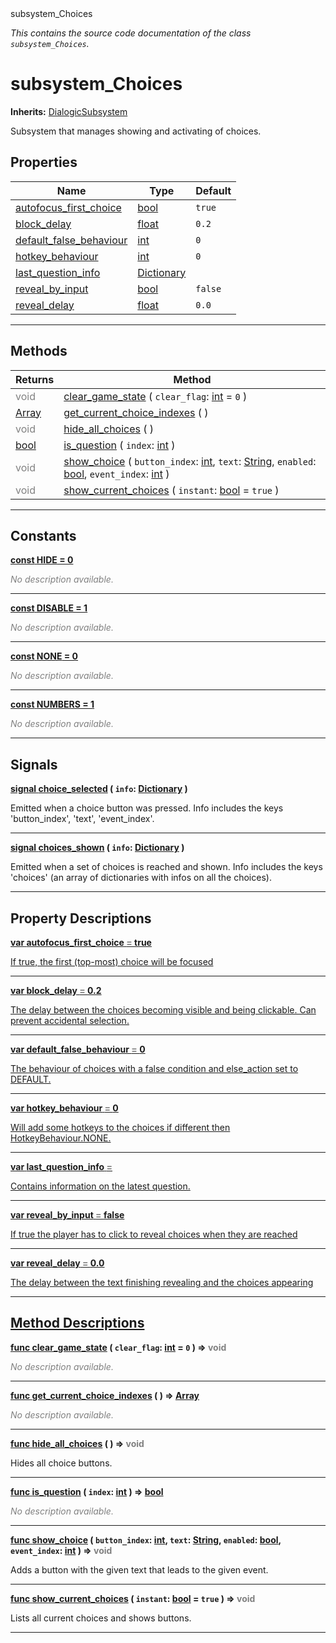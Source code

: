 
<div class="header-banner purple">
<div class="header-label purple">subsystem_Choices</div>
</div>

*This contains the source code documentation of the class `subsystem_Choices`.*
        
# subsystem_Choices
**Inherits:** [DialogicSubsystem](class_dialogicsubsystem.md)

Subsystem that manages showing and activating of choices.
## Properties
Name | Type | Default 
--- | --- | --- 
[<span class="hljs-title">autofocus_first_choice</span>](#property-autofocus_first_choice) | [bool](https://docs.godotengine.org/en/latest/classes/class_bool.html#class-bool) |  `true` 
[<span class="hljs-title">block_delay</span>](#property-block_delay) | [float](https://docs.godotengine.org/en/latest/classes/class_float.html#class-float) |  `0.2` 
[<span class="hljs-title">default_false_behaviour</span>](#property-default_false_behaviour) | [int](https://docs.godotengine.org/en/latest/classes/class_int.html#class-int) |  `0` 
[<span class="hljs-title">hotkey_behaviour</span>](#property-hotkey_behaviour) | [int](https://docs.godotengine.org/en/latest/classes/class_int.html#class-int) |  `0` 
[<span class="hljs-title">last_question_info</span>](#property-last_question_info) | [Dictionary](https://docs.godotengine.org/en/latest/classes/class_dictionary.html#class-dictionary) |   
[<span class="hljs-title">reveal_by_input</span>](#property-reveal_by_input) | [bool](https://docs.godotengine.org/en/latest/classes/class_bool.html#class-bool) |  `false` 
[<span class="hljs-title">reveal_delay</span>](#property-reveal_delay) | [float](https://docs.godotengine.org/en/latest/classes/class_float.html#class-float) |  `0.0` 
--- 

## Methods
Returns | Method 
--- | --- 
<span style = "color: gray">void</span> | [<span class="hljs-title">clear_game_state</span>](#method-clear_game_state) ( `clear_flag`: [int](https://docs.godotengine.org/en/latest/classes/class_int.html#class-int) = `0` ) 
<span class="hljs-attribute">[Array](https://docs.godotengine.org/en/latest/classes/class_array.html#class-array)</span> | [<span class="hljs-title">get_current_choice_indexes</span>](#method-get_current_choice_indexes) ( ) 
<span style = "color: gray">void</span> | [<span class="hljs-title">hide_all_choices</span>](#method-hide_all_choices) ( ) 
<span class="hljs-attribute">[bool](https://docs.godotengine.org/en/latest/classes/class_bool.html#class-bool)</span> | [<span class="hljs-title">is_question</span>](#method-is_question) ( `index`: [int](https://docs.godotengine.org/en/latest/classes/class_int.html#class-int) ) 
<span style = "color: gray">void</span> | [<span class="hljs-title">show_choice</span>](#method-show_choice) ( `button_index`: [int](https://docs.godotengine.org/en/latest/classes/class_int.html#class-int), `text`: [String](https://docs.godotengine.org/en/latest/classes/class_string.html#class-string), `enabled`: [bool](https://docs.godotengine.org/en/latest/classes/class_bool.html#class-bool), `event_index`: [int](https://docs.godotengine.org/en/latest/classes/class_int.html#class-int) ) 
<span style = "color: gray">void</span> | [<span class="hljs-title">show_current_choices</span>](#method-show_current_choices) ( `instant`: [bool](https://docs.godotengine.org/en/latest/classes/class_bool.html#class-bool) = `true` ) 
--- 
## Constants


<a class="header" id="constant-HIDE" href="#constant-HIDE">**<span class="hljs-attribute">const</span> <span class="hljs-title">HIDE</span><span class="hljs-comment"> = 0</span>**</a>



 <span style = "color: gray">*No description available.*</span> 

---


<a class="header" id="constant-DISABLE" href="#constant-DISABLE">**<span class="hljs-attribute">const</span> <span class="hljs-title">DISABLE</span><span class="hljs-comment"> = 1</span>**</a>



 <span style = "color: gray">*No description available.*</span> 

---


<a class="header" id="constant-NONE" href="#constant-NONE">**<span class="hljs-attribute">const</span> <span class="hljs-title">NONE</span><span class="hljs-comment"> = 0</span>**</a>



 <span style = "color: gray">*No description available.*</span> 

---


<a class="header" id="constant-NUMBERS" href="#constant-NUMBERS">**<span class="hljs-attribute">const</span> <span class="hljs-title">NUMBERS</span><span class="hljs-comment"> = 1</span>**</a>



 <span style = "color: gray">*No description available.*</span> 

---

## Signals


<a class="header" id="signal-choice_selected" href="#signal-choice_selected">**<span class="hljs-attribute">signal</span> [<span class="hljs-title">choice_selected</span>](#signal-choice_selected) ( `info`: [Dictionary](https://docs.godotengine.org/en/latest/classes/class_dictionary.html#class-dictionary) )** </a>



 Emitted when a choice button was pressed. Info includes the keys 'button_index', 'text', 'event_index'. 

---



<a class="header" id="signal-choices_shown" href="#signal-choices_shown">**<span class="hljs-attribute">signal</span> [<span class="hljs-title">choices_shown</span>](#signal-choices_shown) ( `info`: [Dictionary](https://docs.godotengine.org/en/latest/classes/class_dictionary.html#class-dictionary) )** </a>



 Emitted when a set of choices is reached and shown. Info includes the keys 'choices' (an array of dictionaries with infos on all the choices). 

---

## Property Descriptions



<a class="header" id="property-autofocus_first_choice" href="#property-autofocus_first_choice">**<span class="hljs-attribute">var</span> <span class="hljs-title">autofocus_first_choice</span> <span style = "color: gray"> = </span> true** 



If true, the first (top-most) choice will be focused

---



<a class="header" id="property-block_delay" href="#property-block_delay">**<span class="hljs-attribute">var</span> <span class="hljs-title">block_delay</span> <span style = "color: gray"> = </span> 0.2** 



The delay between the choices becoming visible and being clickable. Can prevent accidental selection.

---



<a class="header" id="property-default_false_behaviour" href="#property-default_false_behaviour">**<span class="hljs-attribute">var</span> <span class="hljs-title">default_false_behaviour</span> <span style = "color: gray"> = </span> 0** 



The behaviour of choices with a false condition and else_action set to DEFAULT.

---



<a class="header" id="property-hotkey_behaviour" href="#property-hotkey_behaviour">**<span class="hljs-attribute">var</span> <span class="hljs-title">hotkey_behaviour</span> <span style = "color: gray"> = </span> 0** 



Will add some hotkeys to the choices if different then HotkeyBehaviour.NONE.

---



<a class="header" id="property-last_question_info" href="#property-last_question_info">**<span class="hljs-attribute">var</span> <span class="hljs-title">last_question_info</span> <span style = "color: gray"> = </span> <unknown>** 



Contains information on the latest question.

---



<a class="header" id="property-reveal_by_input" href="#property-reveal_by_input">**<span class="hljs-attribute">var</span> <span class="hljs-title">reveal_by_input</span> <span style = "color: gray"> = </span> false** 



If true the player has to click to reveal choices when they are reached

---



<a class="header" id="property-reveal_delay" href="#property-reveal_delay">**<span class="hljs-attribute">var</span> <span class="hljs-title">reveal_delay</span> <span style = "color: gray"> = </span> 0.0** 



The delay between the text finishing revealing and the choices appearing

---

## Method Descriptions



<a class="header" id="method-clear_game_state" href="#method-clear_game_state">**<span class="hljs-attribute">func</span> [<span class="hljs-title">clear_game_state</span>](#method-clear_game_state) ( `clear_flag`: [int](https://docs.godotengine.org/en/latest/classes/class_int.html#class-int) = `0` )</a>  ⇒ <span style = "color: gray">void</span>** 



 <span style = "color: gray">*No description available.*</span> 

---



<a class="header" id="method-get_current_choice_indexes" href="#method-get_current_choice_indexes">**<span class="hljs-attribute">func</span> [<span class="hljs-title">get_current_choice_indexes</span>](#method-get_current_choice_indexes) ( )</a>  ⇒ <span class="hljs-attribute">[Array](https://docs.godotengine.org/en/latest/classes/class_array.html#class-array)</span>** 



 <span style = "color: gray">*No description available.*</span> 

---



<a class="header" id="method-hide_all_choices" href="#method-hide_all_choices">**<span class="hljs-attribute">func</span> [<span class="hljs-title">hide_all_choices</span>](#method-hide_all_choices) ( )</a>  ⇒ <span style = "color: gray">void</span>** 



Hides all choice buttons.

---



<a class="header" id="method-is_question" href="#method-is_question">**<span class="hljs-attribute">func</span> [<span class="hljs-title">is_question</span>](#method-is_question) ( `index`: [int](https://docs.godotengine.org/en/latest/classes/class_int.html#class-int) )</a>  ⇒ <span class="hljs-attribute">[bool](https://docs.godotengine.org/en/latest/classes/class_bool.html#class-bool)</span>** 



 <span style = "color: gray">*No description available.*</span> 

---



<a class="header" id="method-show_choice" href="#method-show_choice">**<span class="hljs-attribute">func</span> [<span class="hljs-title">show_choice</span>](#method-show_choice) ( `button_index`: [int](https://docs.godotengine.org/en/latest/classes/class_int.html#class-int), `text`: [String](https://docs.godotengine.org/en/latest/classes/class_string.html#class-string), `enabled`: [bool](https://docs.godotengine.org/en/latest/classes/class_bool.html#class-bool), `event_index`: [int](https://docs.godotengine.org/en/latest/classes/class_int.html#class-int) )</a>  ⇒ <span style = "color: gray">void</span>** 



Adds a button with the given text that leads to the given event.

---



<a class="header" id="method-show_current_choices" href="#method-show_current_choices">**<span class="hljs-attribute">func</span> [<span class="hljs-title">show_current_choices</span>](#method-show_current_choices) ( `instant`: [bool](https://docs.godotengine.org/en/latest/classes/class_bool.html#class-bool) = `true` )</a>  ⇒ <span style = "color: gray">void</span>** 



Lists all current choices and shows buttons.

---

